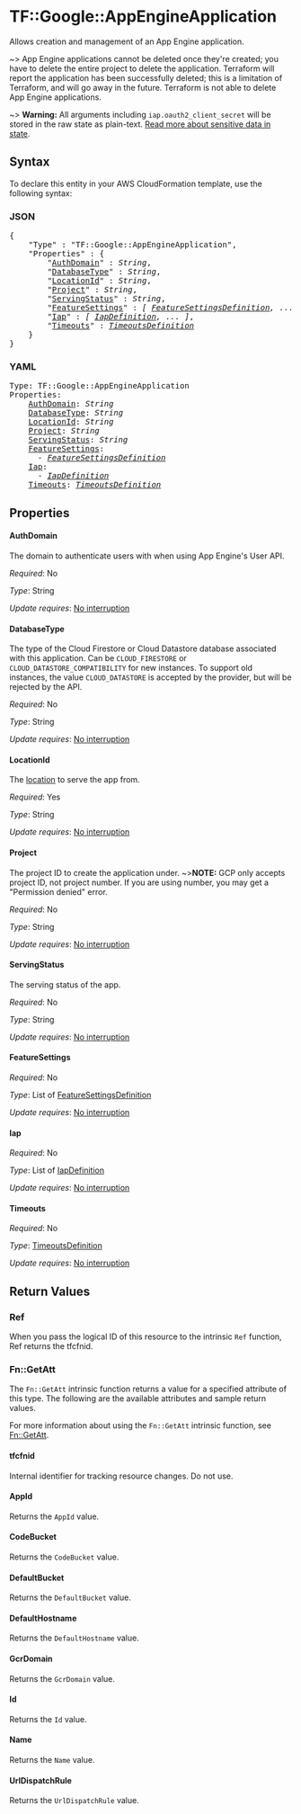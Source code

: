 # TF::Google::AppEngineApplication

Allows creation and management of an App Engine application.

~> App Engine applications cannot be deleted once they're created; you have to delete the
   entire project to delete the application. Terraform will report the application has been
   successfully deleted; this is a limitation of Terraform, and will go away in the future.
   Terraform is not able to delete App Engine applications.

~> **Warning:** All arguments including `iap.oauth2_client_secret` will be stored in the raw
state as plain-text. [Read more about sensitive data in state](/docs/state/sensitive-data.html).

## Syntax

To declare this entity in your AWS CloudFormation template, use the following syntax:

### JSON

<pre>
{
    "Type" : "TF::Google::AppEngineApplication",
    "Properties" : {
        "<a href="#authdomain" title="AuthDomain">AuthDomain</a>" : <i>String</i>,
        "<a href="#databasetype" title="DatabaseType">DatabaseType</a>" : <i>String</i>,
        "<a href="#locationid" title="LocationId">LocationId</a>" : <i>String</i>,
        "<a href="#project" title="Project">Project</a>" : <i>String</i>,
        "<a href="#servingstatus" title="ServingStatus">ServingStatus</a>" : <i>String</i>,
        "<a href="#featuresettings" title="FeatureSettings">FeatureSettings</a>" : <i>[ <a href="featuresettingsdefinition.md">FeatureSettingsDefinition</a>, ... ]</i>,
        "<a href="#iap" title="Iap">Iap</a>" : <i>[ <a href="iapdefinition.md">IapDefinition</a>, ... ]</i>,
        "<a href="#timeouts" title="Timeouts">Timeouts</a>" : <i><a href="timeoutsdefinition.md">TimeoutsDefinition</a></i>
    }
}
</pre>

### YAML

<pre>
Type: TF::Google::AppEngineApplication
Properties:
    <a href="#authdomain" title="AuthDomain">AuthDomain</a>: <i>String</i>
    <a href="#databasetype" title="DatabaseType">DatabaseType</a>: <i>String</i>
    <a href="#locationid" title="LocationId">LocationId</a>: <i>String</i>
    <a href="#project" title="Project">Project</a>: <i>String</i>
    <a href="#servingstatus" title="ServingStatus">ServingStatus</a>: <i>String</i>
    <a href="#featuresettings" title="FeatureSettings">FeatureSettings</a>: <i>
      - <a href="featuresettingsdefinition.md">FeatureSettingsDefinition</a></i>
    <a href="#iap" title="Iap">Iap</a>: <i>
      - <a href="iapdefinition.md">IapDefinition</a></i>
    <a href="#timeouts" title="Timeouts">Timeouts</a>: <i><a href="timeoutsdefinition.md">TimeoutsDefinition</a></i>
</pre>

## Properties

#### AuthDomain

The domain to authenticate users with when using App Engine's User API.

_Required_: No

_Type_: String

_Update requires_: [No interruption](https://docs.aws.amazon.com/AWSCloudFormation/latest/UserGuide/using-cfn-updating-stacks-update-behaviors.html#update-no-interrupt)

#### DatabaseType

The type of the Cloud Firestore or Cloud Datastore database associated with this application.
Can be `CLOUD_FIRESTORE` or `CLOUD_DATASTORE_COMPATIBILITY` for new
instances.  To support old instances, the value `CLOUD_DATASTORE` is accepted
by the provider, but will be rejected by the API.

_Required_: No

_Type_: String

_Update requires_: [No interruption](https://docs.aws.amazon.com/AWSCloudFormation/latest/UserGuide/using-cfn-updating-stacks-update-behaviors.html#update-no-interrupt)

#### LocationId

The [location](https://cloud.google.com/appengine/docs/locations)
to serve the app from.

_Required_: Yes

_Type_: String

_Update requires_: [No interruption](https://docs.aws.amazon.com/AWSCloudFormation/latest/UserGuide/using-cfn-updating-stacks-update-behaviors.html#update-no-interrupt)

#### Project

The project ID to create the application under.
~>**NOTE:** GCP only accepts project ID, not project number. If you are using number,
you may get a "Permission denied" error.

_Required_: No

_Type_: String

_Update requires_: [No interruption](https://docs.aws.amazon.com/AWSCloudFormation/latest/UserGuide/using-cfn-updating-stacks-update-behaviors.html#update-no-interrupt)

#### ServingStatus

The serving status of the app.

_Required_: No

_Type_: String

_Update requires_: [No interruption](https://docs.aws.amazon.com/AWSCloudFormation/latest/UserGuide/using-cfn-updating-stacks-update-behaviors.html#update-no-interrupt)

#### FeatureSettings

_Required_: No

_Type_: List of <a href="featuresettingsdefinition.md">FeatureSettingsDefinition</a>

_Update requires_: [No interruption](https://docs.aws.amazon.com/AWSCloudFormation/latest/UserGuide/using-cfn-updating-stacks-update-behaviors.html#update-no-interrupt)

#### Iap

_Required_: No

_Type_: List of <a href="iapdefinition.md">IapDefinition</a>

_Update requires_: [No interruption](https://docs.aws.amazon.com/AWSCloudFormation/latest/UserGuide/using-cfn-updating-stacks-update-behaviors.html#update-no-interrupt)

#### Timeouts

_Required_: No

_Type_: <a href="timeoutsdefinition.md">TimeoutsDefinition</a>

_Update requires_: [No interruption](https://docs.aws.amazon.com/AWSCloudFormation/latest/UserGuide/using-cfn-updating-stacks-update-behaviors.html#update-no-interrupt)

## Return Values

### Ref

When you pass the logical ID of this resource to the intrinsic `Ref` function, Ref returns the tfcfnid.

### Fn::GetAtt

The `Fn::GetAtt` intrinsic function returns a value for a specified attribute of this type. The following are the available attributes and sample return values.

For more information about using the `Fn::GetAtt` intrinsic function, see [Fn::GetAtt](https://docs.aws.amazon.com/AWSCloudFormation/latest/UserGuide/intrinsic-function-reference-getatt.html).

#### tfcfnid

Internal identifier for tracking resource changes. Do not use.

#### AppId

Returns the <code>AppId</code> value.

#### CodeBucket

Returns the <code>CodeBucket</code> value.

#### DefaultBucket

Returns the <code>DefaultBucket</code> value.

#### DefaultHostname

Returns the <code>DefaultHostname</code> value.

#### GcrDomain

Returns the <code>GcrDomain</code> value.

#### Id

Returns the <code>Id</code> value.

#### Name

Returns the <code>Name</code> value.

#### UrlDispatchRule

Returns the <code>UrlDispatchRule</code> value.

